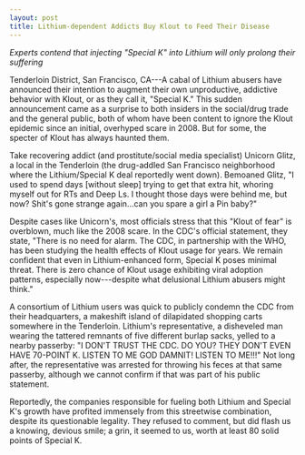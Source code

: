 ```yaml
---
layout: post
title: Lithium-dependent Addicts Buy Klout to Feed Their Disease
---
```


*Experts contend that injecting "Special K" into Lithium will only prolong their suffering*

Tenderloin District, San Francisco, CA---A cabal of Lithium abusers have announced their intention to augment their own unproductive, addictive behavior with Klout, or as they call it, "Special K." This sudden announcement came as a surprise to both insiders in the social/drug trade and the general public, both of whom have been content to ignore the Klout epidemic since an initial, overhyped scare in 2008. But for some, the specter of Klout has always haunted them.

Take recovering addict (and prostitute/social media specialist) Unicorn Glitz, a local in the Tenderloin (the drug-addled San Francisco neighborhood where the Lithium/Special K deal reportedly went down). Bemoaned Glitz, "I used to spend days \[without sleep\] trying to get that extra hit, whoring myself out for RTs and Deep Ls. I thought those days were behind me, but now? Shit's gone strange again...can you spare a girl a Pin baby?"

Despite cases like Unicorn's, most officials stress that this "Klout of fear" is overblown, much like the 2008 scare. In the CDC's official statement, they state, "There is no need for alarm. The CDC, in partnership with the WHO, has been studying the health effects of Klout usage for years. We remain confident that even in Lithium-enhanced form, Special K poses minimal threat. There is zero chance of Klout usage exhibiting viral adoption patterns, especially now---despite what delusional Lithium abusers might think."

A consortium of Lithium users was quick to publicly condemn the CDC from their headquarters, a makeshift island of dilapidated shopping carts somewhere in the Tenderloin. Lithium's representative, a disheveled man wearing the tattered remnants of five different burlap sacks, yelled to a nearby passerby: "I DON'T TRUST THE CDC. DO YOU? THEY DON'T EVEN HAVE 70-POINT K. LISTEN TO ME GOD DAMNIT! LISTEN TO ME!!!" Not long after, the representative was arrested for throwing his feces at that same passerby, although we cannot confirm if that was part of his public statement.

Reportedly, the companies responsible for fueling both Lithium and Special K's growth have profited immensely from this streetwise combination, despite its questionable legality. They refused to comment, but did flash us a knowing, devious smile; a grin, it seemed to us, worth at least 80 solid points of Special K.

